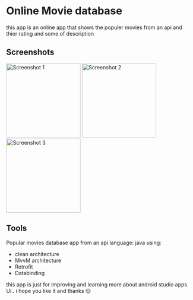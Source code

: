 

# Online Movie database

this app is an online app that shows the populer movies from an api and thier rating and some of description
## Screenshots
<div>
    <img src="https://github.com/haroun-debchoune/Online-MoviesDb/assets/82960050/299ff933-0b09-48e3-94d9-d00646e04e91" alt="Screenshot 1" width="200"/>
    <img src="https://github.com/haroun-debchoune/Online-MoviesDb/assets/82960050/1bc5613e-51ee-43b2-b2ca-082b25917a36" alt="Screenshot 2" width="200"/>
    <img src="https://github.com/haroun-debchoune/Online-MoviesDb/assets/82960050/57964584-02e5-4f6e-a6c2-c9bd08cdcd0b" alt="Screenshot 3" width="200"/>
</div>

## Tools
Popular movies database app from an api
language: java
using:
- clean architecture
- MvvM architecture
- Retrofit
- Databinding

this app is just for improving and learning more about android studio apps Ui..
i hope you like it and thanks 😌
